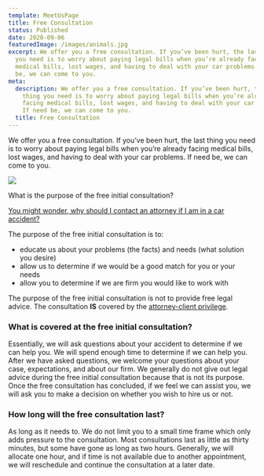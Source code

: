 ```yaml
---
template: MeetUsPage
title: Free Consultation
status: Published
date: 2020-09-06
featuredImage: /images/animals.jpg
excerpt: We offer you a free consultation. If you’ve been hurt, the last thing
  you need is to worry about paying legal bills when you’re already facing
  medical bills, lost wages, and having to deal with your car problems. If need
  be, we can come to you.
meta:
  description: We offer you a free consultation. If you’ve been hurt, the last
    thing you need is to worry about paying legal bills when you’re already
    facing medical bills, lost wages, and having to deal with your car problems.
    If need be, we can come to you.
  title: Free Consultation
---
```

<!--StartFragment-->

We offer you a free consultation. If you’ve been hurt, the last thing you need is to worry about paying legal bills when you’re already facing medical bills, lost wages, and having to deal with your car problems. If need be, we can come to you.

<!--EndFragment-->

![](/images/free-consultation.jpg)

<!--StartFragment-->

What is the purpose of the free initial consultation?

[You might wonder, why should I contact an attorney if I am in a car accident?](/contact-attorney-car-accident/)

The purpose of the free initial consultation is to:

* educate us about your problems (the facts) and needs (what solution you desire)
* allow us to determine if we would be a good match for you or your needs
* allow you to determine if we are firm you would like to work with

The purpose of the free initial consultation is not to provide free legal advice. The consultation **IS** covered by the [attorney-client privilege](http://www.attorney-austin.com/about/attorneyclientprivilege).

### What is covered at the free initial consultation?

Essentially, we will ask questions about your accident to determine if we can help you. We will spend enough time to determine if we can help you. After we have asked questions, we welcome your questions about your case, expectations, and about our firm. We generally do not give out legal advice during the free initial consultation because that is not its purpose. Once the free consultation has concluded, if we feel we can assist you, we will ask you to make a decision on whether you wish to hire us or not.

### How long will the free consultation last?

As long as it needs to. We do not limit you to a small time frame which only adds pressure to the consultation. Most consultations last as little as thirty minutes, but some have gone as long as two hours. Generally, we will allocate one hour, and if time is not available due to another appointment, we will reschedule and continue the consultation at a later date.

<!--EndFragment-->